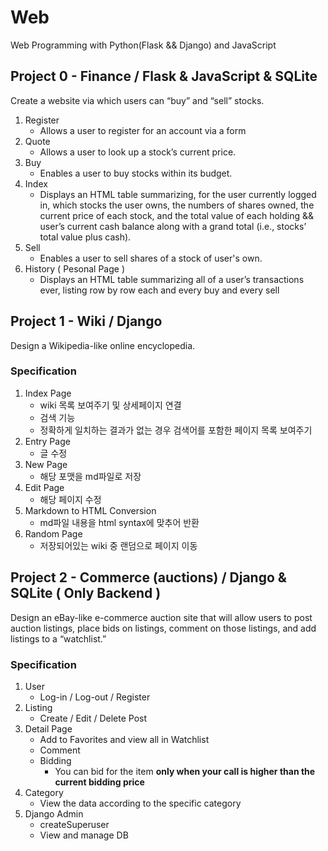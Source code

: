 # Web

Web Programming with Python(Flask && Django) and JavaScript

## Project 0 - Finance / Flask & JavaScript & SQLite

Create a website via which users can “buy” and “sell” stocks.
1. Register 
    -  Allows a user to register for an account via a form
2. Quote 
    -  Allows a user to look up a stock’s current price.
3. Buy 
    -  Enables a user to buy stocks within its budget.
4. Index
    -  Displays an HTML table summarizing, for the user currently logged in, which stocks the user owns, the numbers of shares owned, the current price of each stock, and the total value of each holding && user’s current cash balance along with a grand total (i.e., stocks’ total value plus cash).
5. Sell 
    -  Enables a user to sell shares of a stock of user's own.
6. History ( Pesonal Page )
    -  Displays an HTML table summarizing all of a user’s transactions ever, listing row by row each and every buy and every sell



## Project 1 - Wiki / Django
Design a Wikipedia-like online encyclopedia.

### Specification

1. Index Page
    -  wiki 목록 보여주기 및 상세페이지 연결
    -  검색 기능
    - 정확하게 일치하는 결과가 없는 경우 검색어를 포함한 페이지 목록 보여주기
2. Entry Page
    -  글 수정 
3. New Page
    -  해당 포맷을 md파일로 저장
4. Edit Page
    -  해당 페이지 수정
5. Markdown to HTML Conversion
    -  md파일 내용을 html syntax에 맞추어 반환
6. Random Page
    -  저장되어있는 wiki 중 랜덤으로 페이지 이동



## Project 2 - Commerce (auctions) / Django & SQLite ( Only Backend )

Design an eBay-like e-commerce auction site that will allow users to post auction listings, place bids on listings, comment on those listings, and add listings to a “watchlist.”

### Specification

1. User
    -  Log-in / Log-out / Register
2. Listing
    -  Create / Edit / Delete Post
3. Detail Page
    -  Add to Favorites and view all in Watchlist
    -  Comment
    -  Bidding
        -  You can bid for the item <b> only when your call is higher than the current bidding price </b>
4. Category
    -  View the data according to the specific category
5. Django Admin
    -  createSuperuser
    -  View and manage DB

 
